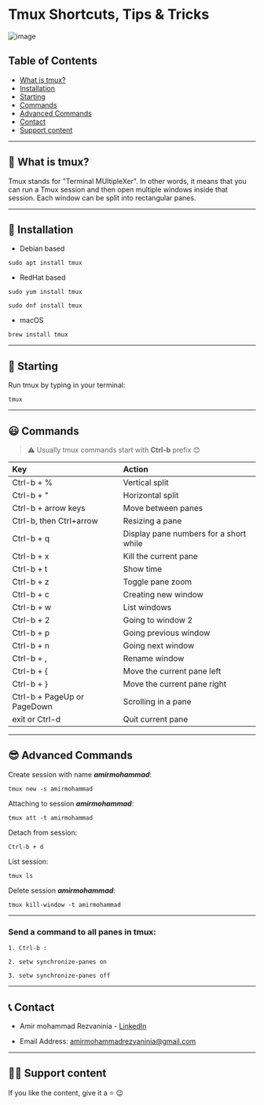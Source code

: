 # Tmux Shortcuts, Tips & Tricks

![image](https://upload.wikimedia.org/wikipedia/commons/thumb/e/e4/Tmux_logo.svg/2560px-Tmux_logo.svg.png)


## Table of Contents

- [What is tmux?](#user-content-page_facing_up-what-is-tmux)
- [Installation](#user-content-wrench-installation)
- [Starting](#user-content-running-starting)
- [Commands](#user-content-smiley-commands)
- [Advanced Commands](#user-content-sunglasses-advanced-commands)
- [Contact](#user-content-telephone_receiver-contact)
- [Support content](#user-content-man_technologist-support-content)

---

## :page_facing_up: What is tmux?

Tmux stands for "Terminal MUltipleXer". In other words, it means that you can run a Tmux session and then open multiple windows inside that session. Each window can be split into rectangular panes.

---

## :wrench: Installation

- Debian based

```
sudo apt install tmux
```

- RedHat based
```
sudo yum install tmux

sudo dnf install tmux
```

- macOS
```
brew install tmux
```

---

## :running: Starting
Run tmux by typing in your terminal:

`tmux`

---


## :smiley: Commands
> :warning: Usually tmux commands start with **Ctrl-b** prefix :blush:

| Key | Action |
| :-  | :-  |
Ctrl-b + %  | Vertical split |
Ctrl-b + "  | Horizontal split |
Ctrl-b + arrow keys | Move between panes |
Ctrl-b, then Ctrl+arrow | Resizing a pane  |
Ctrl-b + q | Display pane numbers for a short while |
Ctrl-b + x | Kill the current pane |
Ctrl-b + t | Show time |
Ctrl-b + z | Toggle pane zoom |
Ctrl-b + c | Creating new window |
Ctrl-b + w | List windows |
Ctrl-b + 2 | Going to window 2 |
Ctrl-b + p | Going previous window |
Ctrl-b + n | Going next window |
Ctrl-b + , | Rename window |
Ctrl-b + { | Move the current pane left |
Ctrl-b + } | Move the current pane right |
Ctrl-b + PageUp or PageDown | Scrolling in a pane |
exit or Ctrl-d | Quit current pane |

---

## :sunglasses: Advanced Commands
Create session with name ***amirmohammad***:
```
tmux new -s amirmohammad
```

Attaching to session ***amirmohammad***:
```
tmux att -t amirmohammad
```

Detach from session:
```
Ctrl-b + d
```

List session:
```
tmux ls
```

Delete session ***amirmohammad***:
```
tmux kill-window -t amirmohammad
```

---

### Send a command to all panes in tmux:

```
1. Ctrl-b :

2. setw synchronize-panes on

3. setw synchronize-panes off
```

---

## :telephone_receiver: Contact

- Amir mohammad Rezvaninia - [LinkedIn](https://www.linkedin.com/in/amirmohammadrezvaninia/) 

- Email Address: amirmohammadrezvaninia@gmail.com

---

## :man_technologist: Support content	
If you like the content, give it a :star: :wink:
